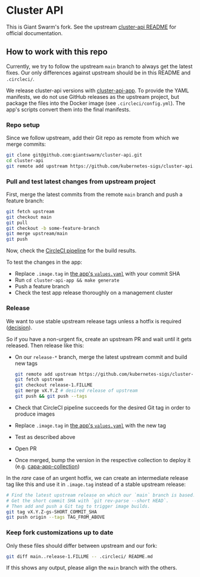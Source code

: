 # Cluster API

This is Giant Swarm's fork. See the upstream [cluster-api README](https://github.com/kubernetes-sigs/cluster-api/blob/main/README.md) for official documentation.

## How to work with this repo

Currently, we try to follow the upstream `main` branch to always get the latest fixes. Our only differences against upstream should be in this README and `.circleci/`.

We release cluster-api versions with [cluster-api-app](https://github.com/giantswarm/cluster-api-app/). To provide the YAML manifests, we do not use GitHub releases as the upstream project, but package the files into the Docker image (see `.circleci/config.yml`). The app's scripts convert them into the final manifests.

### Repo setup

Since we follow upstream, add their Git repo as remote from which we merge commits:

```sh
git clone git@github.com:giantswarm/cluster-api.git
cd cluster-api
git remote add upstream https://github.com/kubernetes-sigs/cluster-api.git
```

### Pull and test latest changes from upstream project

First, merge the latest commits from the remote `main` branch and push a feature branch:

```sh
git fetch upstream
git checkout main
git pull
git checkout -b some-feature-branch
git merge upstream/main
git push
```

Now, check the [CircleCI pipeline](https://app.circleci.com/pipelines/github/giantswarm/cluster-api) for the build results.

To test the changes in the app:

- Replace `.image.tag` in [the app's `values.yaml`](https://github.com/giantswarm/cluster-api-app/blob/master/helm/cluster-api/values.yaml) with your commit SHA
- Run `cd cluster-api-app && make generate`
- Push a feature branch
- Check the test app release thoroughly on a management cluster

### Release

We want to use stable upstream release tags unless a hotfix is required ([decision](https://intranet.giantswarm.io/docs/product/pdr/010_fork_management/)).

So if you have a non-urgent fix, create an upstream PR and wait until it gets released. Then release like this:

- On our `release-*` branch, merge the latest upstream commit and build new tags

  ```sh
  git remote add upstream https://github.com/kubernetes-sigs/cluster-api.git
  git fetch upstream
  git checkout release-1.FILLME
  git merge vX.Y.Z # desired release of upstream
  git push && git push --tags
  ```

- Check that CircleCI pipeline succeeds for the desired Git tag in order to produce images
- Replace `.image.tag` in [the app's `values.yaml`](https://github.com/giantswarm/cluster-api-app/blob/master/helm/cluster-api/values.yaml) with the new tag
- Test as described above
- Open PR
- Once merged, bump the version in the respective collection to deploy it (e.g. [capa-app-collection](https://github.com/giantswarm/capa-app-collection/))

In the _rare_ case of an urgent hotfix, we can create an intermediate release tag like this and use it in `.image.tag` instead of a stable upstream release:

```sh
# Find the latest upstream release on which our `main` branch is based.
# Get the short commit SHA with `git rev-parse --short HEAD`.
# Then add and push a Git tag to trigger image builds.
git tag vX.Y.Z-gs-SHORT_COMMIT_SHA
git push origin --tags TAG_FROM_ABOVE
```

### Keep fork customizations up to date

Only these files should differ between upstream and our fork:

```sh
git diff main..release-1.FILLME -- .circleci/ README.md
```

If this shows any output, please align the `main` branch with the others.

